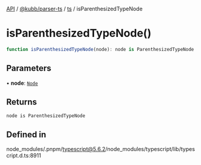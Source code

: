 [API](../../../../../packages.md) / [@kubb/parser-ts](../../../index.md) / [ts](../index.md) / isParenthesizedTypeNode

# isParenthesizedTypeNode()

```ts
function isParenthesizedTypeNode(node): node is ParenthesizedTypeNode
```

## Parameters

• **node**: [`Node`](../interfaces/Node.md)

## Returns

`node is ParenthesizedTypeNode`

## Defined in

node\_modules/.pnpm/typescript@5.6.2/node\_modules/typescript/lib/typescript.d.ts:8911
